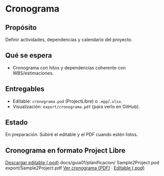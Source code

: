 # Cronograma

## Propósito
Definir actividades, dependencias y calendario del proyecto.

## Qué se espera
- Cronograma con hitos y dependencias coherente con WBS/estimaciones.

## Entregables
- Editable: `cronograma.pod` (ProjectLibre) o `.mpp`/`.xlsx`.
- Visualización: `export/cronograma.pdf` (para verlo en GitHub).

## Estado
En preparación. Subiré el editable y el PDF cuando estén listos.

## Cronograma en formato Project Libre
[Descargar editable (.pod)](Sample2Project.pod)
docs/guia01/planificacion/
  Sample2Project.pod
  export/Sample2Project.pdf
[Ver cronograma (PDF)](export/Sample2Project.pdf) · [Editable (.pod)](Sample2Project.pod)


